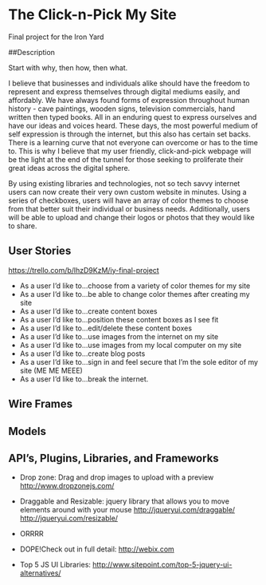 # The Click-n-Pick My Site

Final project for the Iron Yard 

##Description

 Start with why, then how, then what.

I believe that businesses and individuals alike should have the freedom to represent and express themselves through digital mediums easily, and affordably. We have always found forms of expression throughout human history - cave paintings, wooden signs, television commercials, hand written then typed books. All in an enduring quest to express ourselves and have our ideas and voices heard. These days, the most powerful medium of self expression is through the internet, but this also has certain set backs. There is a learning curve that not everyone can overcome or has to the time to. This is why I believe that my user friendly, click-and-pick webpage will be the light at the end of the tunnel for those seeking to proliferate their great ideas across the digital sphere. 

By using existing libraries and technologies, not so tech savvy internet users can now create their very own custom website in minutes. Using a series of checkboxes, users will have an array of color themes to choose from that better suit their individual or business needs. Additionally, users will be able to upload and change their logos or photos that they would like to share. 

## User Stories
https://trello.com/b/lhzD9KzM/iy-final-project

- As a user I’d like to…choose from a variety of color themes for my site
- As a user I’d like to…be able to change color themes after creating my site
- As a user I’d like to…create content boxes 
- As a user I’d like to…position these content boxes as I see fit
- As a user I’d like to…edit/delete these content boxes
- As a user I’d like to…use images from the internet on my site
- As a user I’d like to…use images from my local computer on my site
- As a user I’d like to…create blog posts
- As a user I’d like to…sign in and feel secure that I’m the sole editor of my site (ME ME MEEE)
- As a user I’d like to…break the internet. 

## Wire Frames

## Models

## API’s, Plugins, Libraries, and Frameworks
- Drop zone: Drag and drop images to upload with a preview http://www.dropzonejs.com/

- Draggable and Resizable: jquery library that allows you to move elements around with your mouse http://jqueryui.com/draggable/ http://jqueryui.com/resizable/

- ORRRR
- DOPE!Check out in full detail:  http://webix.com
- Top 5 JS UI Libraries: http://www.sitepoint.com/top-5-jquery-ui-alternatives/
